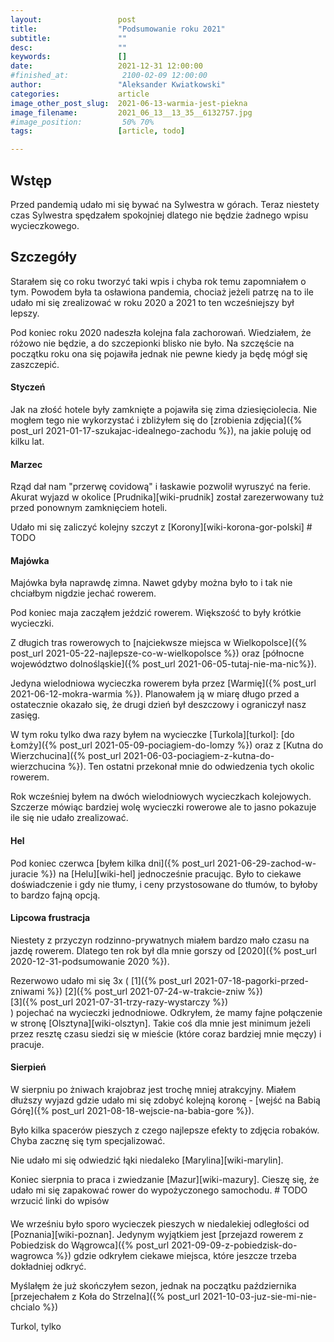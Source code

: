 ```yaml
---
layout:                 post
title:                  "Podsumowanie roku 2021"
subtitle:               ""
desc:                   ""
keywords:               []
date:                   2021-12-31 12:00:00
#finished_at:            2100-02-09 12:00:00
author:                 "Aleksander Kwiatkowski"
categories:             article
image_other_post_slug:  2021-06-13-warmia-jest-piekna
image_filename:         2021_06_13__13_35__6132757.jpg
#image_position:         50% 70%
tags:                   [article, todo]

---
```



## Wstęp

Przed pandemią udało mi się bywać na Sylwestra w górach. Teraz niestety czas
Sylwestra spędzałem spokojniej dlatego nie będzie żadnego wpisu wycieczkowego.

## Szczegóły

Starałem się co roku tworzyć taki wpis i chyba rok temu zapomniałem o tym.
Powodem była ta osławiona pandemia, chociaż jeżeli patrzę na to ile udało mi
się zrealizować w roku 2020 a 2021 to ten wcześniejszy był lepszy.

Pod koniec roku 2020 nadeszła kolejna fala zachorowań. Wiedziałem, że różowo
nie będzie, a do szczepionki blisko nie było. Na szczęście na początku
roku ona się pojawiła jednak nie pewne kiedy ja będę mógł się zaszczepić.

#### Styczeń

Jak na złość hotele były zamknięte a pojawiła się zima dziesięciolecia.
Nie mogłem tego nie wykorzystać i zbliżyłem się do
[zrobienia zdjęcia]({% post_url 2021-01-17-szukajac-idealnego-zachodu %}), na
jakie poluję od kilku lat.

#### Marzec

Rząd dał nam "przerwę covidową" i łaskawie pozwolił wyruszyć na ferie. Akurat
wyjazd w okolice [Prudnika][wiki-prudnik] został zarezerwowany tuż przed
ponownym zamknięciem hoteli.

Udało mi się zaliczyć kolejny szczyt z [Korony][wiki-korona-gor-polski] # TODO

#### Majówka

Majówka była naprawdę zimna. Nawet gdyby można było to i tak nie chciałbym
nigdzie jechać rowerem.

Pod koniec maja zacząłem jeździć rowerem. Większość to były krótkie wycieczki.

Z długich tras rowerowych to [najciekwsze miejsca w Wielkopolsce]({% post_url 2021-05-22-najlepsze-co-w-wielkopolsce %}) oraz [północne województwo dolnośląskie]({% post_url 2021-06-05-tutaj-nie-ma-nic%}).

Jedyna wielodniowa wycieczka rowerem była przez [Warmię]({% post_url 2021-06-12-mokra-warmia %}).
Planowałem ją w miarę długo przed a ostatecznie okazało się, że drugi dzień był deszczowy i ograniczył
nasz zasięg.

W tym roku tylko dwa razy byłem na wycieczke [Turkola][turkol]:
[do Łomży]({% post_url 2021-05-09-pociagiem-do-lomzy %}) oraz
z [Kutna do Wierzchucina]({% post_url 2021-06-03-pociagiem-z-kutna-do-wierzchucina %}).
Ten ostatni przekonał mnie do odwiedzenia tych okolic rowerem.

Rok wcześniej byłem na dwóch wielodniowych wycieczkach kolejowych. Szczerze mówiąc
bardziej wolę wycieczki rowerowe ale to jasno pokazuje ile się nie udało
zrealizować.

#### Hel

Pod koniec czerwca [byłem kilka dni]({% post_url 2021-06-29-zachod-w-juracie %})
na [Helu][wiki-hel] jednocześnie pracując.
Było to ciekawe doświadczenie i gdy nie tłumy, i ceny przystosowane do tłumów,
to byłoby to bardzo fajną opcją.

#### Lipcowa frustracja

Niestety z przyczyn rodzinno-prywatnych miałem bardzo mało czasu na jazdę rowerem.
Dlatego ten rok był dla mnie gorszy od [2020]({% post_url 2020-12-31-podsumowanie 2020 %}).

Rezerwowo udało mi się 3x
(
[1]({% post_url 2021-07-18-pagorki-przed-zniwami %})
[2]({% post_url 2021-07-24-w-trakcie-zniw %})  
[3]({% post_url 2021-07-31-trzy-razy-wystarczy %})  
) pojechać na wycieczki jednodniowe. Odkryłem, że mamy
fajne połączenie w stronę [Olsztyna][wiki-olsztyn]. Takie coś dla mnie jest
minimum jeżeli przez resztę czasu siedzi się w mieście (które coraz bardziej
mnie męczy) i pracuje.

#### Sierpień

W sierpniu po żniwach krajobraz jest trochę mniej atrakcyjny. Miałem
dłuższy wyjazd gdzie udało mi się zdobyć kolejną
koronę - [wejść na Babią Górę]({% post_url 2021-08-18-wejscie-na-babia-gore %}).

Było kilka spacerów pieszych z czego najlepsze efekty to zdjęcia
robaków. Chyba zacznę się tym specjalizować.

Nie udało mi się odwiedzić łąki niedaleko [Marylina][wiki-marylin].

Koniec sierpnia to praca i zwiedzanie [Mazur][wiki-mazury]. Cieszę się, że
udało mi się zapakować rower do wypożyczonego samochodu. # TODO wrzucić linki do
wpisów

####

We wrześniu było sporo wycieczek pieszych w niedalekiej odległości
od [Poznania][wiki-poznan]. Jedynym wyjątkiem jest
[przejazd rowerem z Pobiedzisk do Wągrowca]({% post_url 2021-09-09-z-pobiedzisk-do-wagrowca %})
gdzie odkryłem ciekawe miejsca, które jeszcze trzeba dokładniej odkryć.

Myślałęm że już skończyłem sezon, jednak na początku października
[przejechałem z Koła do Strzelna]({% post_url 2021-10-03-juz-sie-mi-nie-chcialo %})


Turkol, tylko
